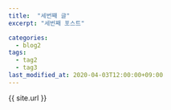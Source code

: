 ```yaml
---
title:  "세번째 글"
excerpt: "세번째 포스트"

categories:
  - blog2
tags:
  - tag2
  - tag3
last_modified_at: 2020-04-03T12:00:00+09:00
---
```

{{ site.url }}
